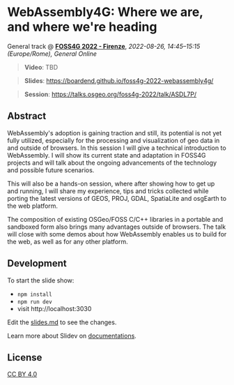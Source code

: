 # WebAssembly4G: Where we are, and where we're heading

General track @ **[FOSS4G 2022 - Firenze](https://2022.foss4g.org/)**, *2022-08-26, 14:45–15:15 (Europe/Rome), General Online*

> **Video**: TBD

> **Slides**: https://boardend.github.io/foss4g-2022-webassembly4g/

> **Session**: https://talks.osgeo.org/foss4g-2022/talk/ASDL7P/

## Abstract

WebAssembly's adoption is gaining traction and still, its potential is not yet fully utilized, especially for the processing and visualization of geo data in and outside of browsers. In this session I will give a technical introduction to WebAssembly. I will show its current state and adaptation in FOSS4G projects and will talk about the ongoing advancements of the technology and possible future scenarios.

This will also be a hands-on session, where after showing how to get up and running, I will share my experience, tips and tricks collected while porting the latest versions of GEOS, PROJ, GDAL, SpatiaLite and osgEarth to the web platform.

The composition of existing OSGeo/FOSS C/C++ libraries in a portable and sandboxed form also brings many advantages outside of browsers. The talk will close with some demos about how WebAssembly enables us to build for the web, as well as for any other platform.

## Development

To start the slide show:

- `npm install`
- `npm run dev`
- visit http://localhost:3030

Edit the [slides.md](./slides.md) to see the changes.

Learn more about Slidev on [documentations](https://sli.dev/).

## License

[CC BY 4.0](https://creativecommons.org/licenses/by/4.0/)
